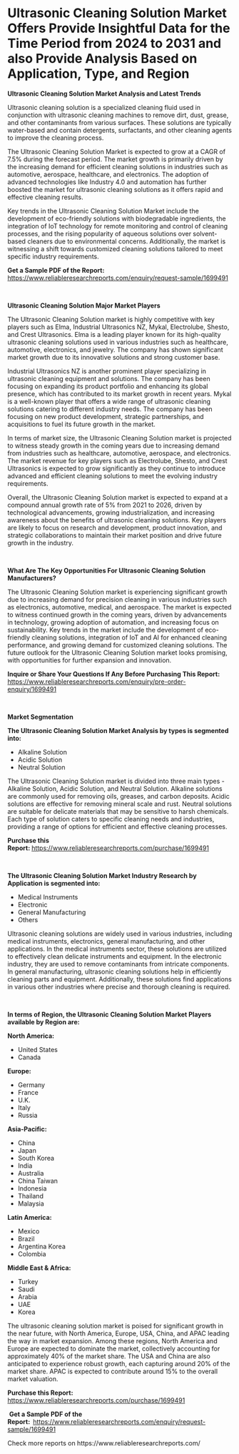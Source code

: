 <p><h1>Ultrasonic Cleaning Solution Market Offers Provide Insightful Data for the Time Period from 2024 to 2031 and also Provide Analysis Based on Application, Type, and Region</h1></p><p><strong>Ultrasonic Cleaning Solution Market Analysis and Latest Trends</strong></p>
<p><p>Ultrasonic cleaning solution is a specialized cleaning fluid used in conjunction with ultrasonic cleaning machines to remove dirt, dust, grease, and other contaminants from various surfaces. These solutions are typically water-based and contain detergents, surfactants, and other cleaning agents to improve the cleaning process.</p><p>The Ultrasonic Cleaning Solution Market is expected to grow at a CAGR of 7.5% during the forecast period. The market growth is primarily driven by the increasing demand for efficient cleaning solutions in industries such as automotive, aerospace, healthcare, and electronics. The adoption of advanced technologies like Industry 4.0 and automation has further boosted the market for ultrasonic cleaning solutions as it offers rapid and effective cleaning results.</p><p>Key trends in the Ultrasonic Cleaning Solution Market include the development of eco-friendly solutions with biodegradable ingredients, the integration of IoT technology for remote monitoring and control of cleaning processes, and the rising popularity of aqueous solutions over solvent-based cleaners due to environmental concerns. Additionally, the market is witnessing a shift towards customized cleaning solutions tailored to meet specific industry requirements.</p></p>
<p><strong>Get a Sample PDF of the Report:&nbsp;</strong> <a href="https://www.reliableresearchreports.com/enquiry/request-sample/1699491">https://www.reliableresearchreports.com/enquiry/request-sample/1699491</a></p>
<p>&nbsp;</p>
<p><strong>Ultrasonic Cleaning Solution Major Market Players</strong></p>
<p><p>The Ultrasonic Cleaning Solution market is highly competitive with key players such as Elma, Industrial Ultrasonics NZ, Mykal, Electrolube, Shesto, and Crest Ultrasonics. Elma is a leading player known for its high-quality ultrasonic cleaning solutions used in various industries such as healthcare, automotive, electronics, and jewelry. The company has shown significant market growth due to its innovative solutions and strong customer base.</p><p>Industrial Ultrasonics NZ is another prominent player specializing in ultrasonic cleaning equipment and solutions. The company has been focusing on expanding its product portfolio and enhancing its global presence, which has contributed to its market growth in recent years. Mykal is a well-known player that offers a wide range of ultrasonic cleaning solutions catering to different industry needs. The company has been focusing on new product development, strategic partnerships, and acquisitions to fuel its future growth in the market.</p><p>In terms of market size, the Ultrasonic Cleaning Solution market is projected to witness steady growth in the coming years due to increasing demand from industries such as healthcare, automotive, aerospace, and electronics. The market revenue for key players such as Electrolube, Shesto, and Crest Ultrasonics is expected to grow significantly as they continue to introduce advanced and efficient cleaning solutions to meet the evolving industry requirements.</p><p>Overall, the Ultrasonic Cleaning Solution market is expected to expand at a compound annual growth rate of 5% from 2021 to 2026, driven by technological advancements, growing industrialization, and increasing awareness about the benefits of ultrasonic cleaning solutions. Key players are likely to focus on research and development, product innovation, and strategic collaborations to maintain their market position and drive future growth in the industry.</p></p>
<p>&nbsp;</p>
<p><strong>What Are The Key Opportunities For Ultrasonic Cleaning Solution Manufacturers?</strong></p>
<p><p>The Ultrasonic Cleaning Solution market is experiencing significant growth due to increasing demand for precision cleaning in various industries such as electronics, automotive, medical, and aerospace. The market is expected to witness continued growth in the coming years, driven by advancements in technology, growing adoption of automation, and increasing focus on sustainability. Key trends in the market include the development of eco-friendly cleaning solutions, integration of IoT and AI for enhanced cleaning performance, and growing demand for customized cleaning solutions. The future outlook for the Ultrasonic Cleaning Solution market looks promising, with opportunities for further expansion and innovation.</p></p>
<p><strong>Inquire or Share Your Questions If Any Before Purchasing This Report:</strong> <a href="https://www.reliableresearchreports.com/enquiry/pre-order-enquiry/1699491">https://www.reliableresearchreports.com/enquiry/pre-order-enquiry/1699491</a></p>
<p>&nbsp;</p>
<p><strong>Market Segmentation</strong></p>
<p><strong>The Ultrasonic Cleaning Solution Market Analysis by types is segmented into:</strong></p>
<p><ul><li>Alkaline Solution</li><li>Acidic Solution</li><li>Neutral Solution</li></ul></p>
<p><p>The Ultrasonic Cleaning Solution market is divided into three main types - Alkaline Solution, Acidic Solution, and Neutral Solution. Alkaline solutions are commonly used for removing oils, greases, and carbon deposits. Acidic solutions are effective for removing mineral scale and rust. Neutral solutions are suitable for delicate materials that may be sensitive to harsh chemicals. Each type of solution caters to specific cleaning needs and industries, providing a range of options for efficient and effective cleaning processes.</p></p>
<p><strong>Purchase this Report:&nbsp;</strong><a href="https://www.reliableresearchreports.com/purchase/1699491">https://www.reliableresearchreports.com/purchase/1699491</a></p>
<p>&nbsp;</p>
<p><strong>The Ultrasonic Cleaning Solution Market Industry Research by Application is segmented into:</strong></p>
<p><ul><li>Medical Instruments</li><li>Electronic</li><li>General Manufacturing</li><li>Others</li></ul></p>
<p><p>Ultrasonic cleaning solutions are widely used in various industries, including medical instruments, electronics, general manufacturing, and other applications. In the medical instruments sector, these solutions are utilized to effectively clean delicate instruments and equipment. In the electronic industry, they are used to remove contaminants from intricate components. In general manufacturing, ultrasonic cleaning solutions help in efficiently cleaning parts and equipment. Additionally, these solutions find applications in various other industries where precise and thorough cleaning is required.</p></p>
<p>&nbsp;</p>
<p><strong>In terms of Region, the Ultrasonic Cleaning Solution Market Players available by Region are:</strong></p>
<p>
    <p> <strong> North America: </strong>
        <ul>
            <li>United States</li>
            <li>Canada</li>
        </ul>
        </p> 
    <p> <strong> Europe: </strong>
        <ul>
            <li>Germany</li>
            <li>France</li>
            <li>U.K.</li>
            <li>Italy</li>
            <li>Russia</li>
        </ul>
        </p> 
    <p> <strong> Asia-Pacific: </strong>
        <ul>
            <li>China</li>
            <li>Japan</li>
            <li>South Korea</li>
            <li>India</li>
            <li>Australia</li>
            <li>China Taiwan</li>
            <li>Indonesia</li>
            <li>Thailand</li>
            <li>Malaysia</li>
        </ul>
        </p> 
    <p> <strong> Latin America: </strong>
        <ul>
            <li>Mexico</li>
            <li>Brazil</li>
            <li>Argentina Korea</li>
            <li>Colombia</li>
        </ul>
        </p> 
    <p> <strong> Middle East & Africa: </strong>
        <ul>
            <li>Turkey</li>
            <li>Saudi</li>
            <li>Arabia</li>
            <li>UAE</li>
            <li>Korea</li>
        </ul>
    </p>
    </p>
<p><p>The ultrasonic cleaning solution market is poised for significant growth in the near future, with North America, Europe, USA, China, and APAC leading the way in market expansion. Among these regions, North America and Europe are expected to dominate the market, collectively accounting for approximately 40% of the market share. The USA and China are also anticipated to experience robust growth, each capturing around 20% of the market share. APAC is expected to contribute around 15% to the overall market valuation.</p></p>
<p><strong>Purchase this Report: </strong><a href="https://www.reliableresearchreports.com/purchase/1699491">https://www.reliableresearchreports.com/purchase/1699491</a></p>
<p>&nbsp;<strong>Get a Sample PDF of the Report:&nbsp;&nbsp;</strong><a href="https://www.reliableresearchreports.com/enquiry/request-sample/1699491">https://www.reliableresearchreports.com/enquiry/request-sample/1699491</a></p>
<p><strong></strong></p>
<p>Check more reports on https://www.reliableresearchreports.com/</p>